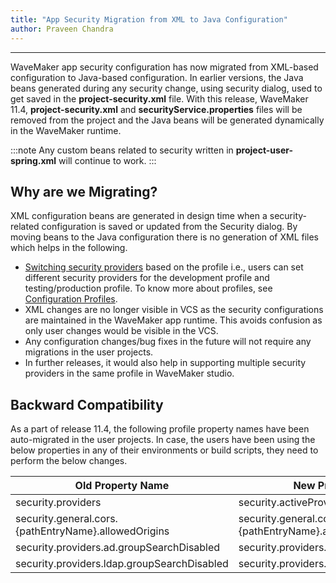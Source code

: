 ```yaml
---
title: "App Security Migration from XML to Java Configuration"
author: Praveen Chandra
---
```

---

WaveMaker app security configuration has now migrated from XML-based configuration to Java-based configuration. In earlier versions, the Java beans generated during any security change, using security dialog, used to get saved in the **project-security.xml** file. With this release, WaveMaker 11.4, **project-security.xml** and **securityService.properties** files will be removed from the project and the Java beans will be generated dynamically in the WaveMaker runtime.

:::note
Any custom beans related to security written in **project-user-spring.xml** will continue to work.
:::

<!-- truncate -->

## Why are we Migrating?

XML configuration beans are generated in design time when a security-related configuration is saved or updated from the Security dialog. By moving beans to the Java configuration there is no generation of XML files which helps in the following.

- [Switching security providers](/learn/how-tos/switch-security-provider-based-on-profile/) based on the profile i.e., users can set different security providers for the development profile and testing/production profile. To know more about profiles, see [Configuration Profiles](/learn/app-development/deployment/configuration-profiles/).
- XML changes are no longer visible in VCS as the security configurations are maintained in the WaveMaker app runtime. This avoids confusion as only user changes would be visible in the VCS.
- Any configuration changes/bug fixes in the future will not require any migrations in the user projects.
- In further releases, it would also help in supporting multiple security providers in the same profile in WaveMaker studio.

## Backward Compatibility

As a part of release 11.4, the following profile property names have been auto-migrated in the user projects. In case, the users have been using the below properties in any of their environments or build scripts, they need to perform the below changes.

|Old Property Name| New Property Name|
|----|----|
| security.providers | security.activeProviders |
| security.general.cors.\{pathEntryName}.allowedOrigins | security.general.cors.pathEntries.\{pathEntryName}.allowedOrigins |
| security.providers.ad.groupSearchDisabled | security.providers.ad.roleMappingEnabled |
| security.providers.ldap.groupSearchDisabled | security.providers.ldap.roleMappingEnabled |

